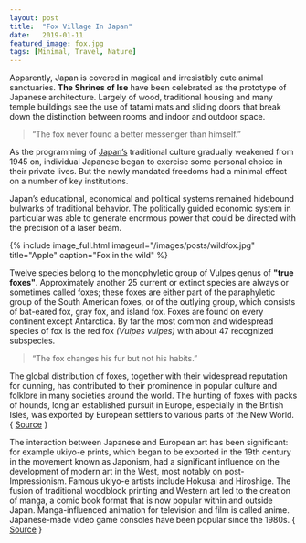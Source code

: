 ```yaml
---
layout: post
title:  "Fox Village In Japan"
date:   2019-01-11
featured_image: fox.jpg
tags: [Minimal, Travel, Nature]
---
```


Apparently, Japan is covered in magical and irresistibly cute animal sanctuaries. <strong>The Shrines of Ise</strong> have been celebrated as the prototype of Japanese architecture. Largely of wood, traditional housing and many temple buildings see the use of tatami mats and sliding doors that break down the distinction between rooms and indoor and outdoor space.

>“The fox never found a better messenger than himself.”

As the programming of <a title="Japan" href="http://en.wikipedia.org/wiki/Japan" target="_blank">Japan’s</a> traditional culture gradually weakened from 1945 on, individual Japanese began to exercise some personal choice in their private lives. But the newly mandated freedoms had a minimal effect on a number of key institutions.

<!--more-->

Japan’s educational, economical and political systems remained hidebound bulwarks of traditional behavior. The politically guided economic system in particular was able to generate enormous power that could be directed with the precision of a laser beam.

{% include image_full.html imageurl="/images/posts/wildfox.jpg" title="Apple" caption="Fox in the wild" %}

Twelve species belong to the monophyletic group of Vulpes genus of **"true foxes"**. Approximately another 25 current or extinct species are always or sometimes called foxes; these foxes are either part of the paraphyletic group of the South American foxes, or of the outlying group, which consists of bat-eared fox, gray fox, and island fox. Foxes are found on every continent except Antarctica. By far the most common and widespread species of fox is the red fox *(Vulpes vulpes)* with about 47 recognized subspecies. 

>“The fox changes his fur but not his habits.”

The global distribution of foxes, together with their widespread reputation for cunning, has contributed to their prominence in popular culture and folklore in many societies around the world. The hunting of foxes with packs of hounds, long an established pursuit in Europe, especially in the British Isles, was exported by European settlers to various parts of the New World. { <a title="Fox" href="https://en.wikipedia.org/wiki/Fox" target="_blank">Source</a> }

The interaction between Japanese and European art has been significant: for example ukiyo-e prints, which began to be exported in the 19th century in the movement known as Japonism, had a significant influence on the development of modern art in the West, most notably on post-Impressionism. Famous ukiyo-e artists include Hokusai and Hiroshige. The fusion of traditional woodblock printing and Western art led to the creation of manga, a comic book format that is now popular within and outside Japan. Manga-influenced animation for television and film is called anime. Japanese-made video game consoles have been popular since the 1980s. { <a title="Ise Grand Shrine" href="http://en.wikipedia.org/wiki/Ise_Grand_Shrine" target="_blank">Source</a> }
